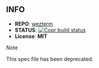 ## INFO

- **REPO**: [wezterm](https://github.com/wez/wezterm)
- **STATUS**: [![Copr build status](https://copr.fedorainfracloud.org/coprs/clarlok/tools/package/wezterm/status_image/last_build.png)](https://copr.fedorainfracloud.org/coprs/clarlok/tools/package/wezterm/)
- **License**: **MIT**

> [!note]
>  This spec file has been deprecated.
